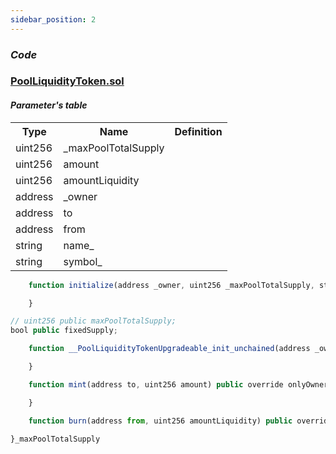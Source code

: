 ```yaml
---
sidebar_position: 2
---
```


### *Code*
### [PoolLiquidityToken.sol](https://github.com/dexe-network/dexe-asset-management/blob/js-tests-new-contract-with-pass/contracts/pool/PoolLiquidityTokenUpgradeable.sol)
#### *Parameter's table*
<table class="iksweb">
	<tbody>
		<tr>
			<th>Type</th>
			<th>Name</th>
			<th>Definition</th>
		</tr>
		<tr>
			<td>uint256</td>
			<td>_maxPoolTotalSupply</td>
			<td></td>
		</tr>
		<tr>
			<td>uint256</td>
			<td>amount</td>
			<td></td>
		</tr>
		<tr>
			<td>uint256</td>
			<td>amountLiquidity</td>
			<td></td>
		</tr>
		<tr>
			<td>address</td>
			<td>_owner</td>
			<td></td>
		</tr>
		<tr>
			<td>address</td>
			<td>to</td>
			<td></td>
		</tr>
		<tr>
			<td>address</td>
			<td>from</td>
			<td></td>
		</tr>
		<tr>
			<td>string</td>
			<td>name_</td>
			<td></td>
		</tr>
		<tr>
			<td>string</td>
			<td>symbol_</td>
			<td></td>
		</tr>
	</tbody>
</table>

```jsx title="текст"
    function initialize(address _owner, uint256 _maxPoolTotalSupply, string memory name_, string memory symbol_) public override initializer {

    }
```
```jsx title="текст"
// uint256 public maxPoolTotalSupply;
bool public fixedSupply;
```
```jsx title="текст"
    function __PoolLiquidityTokenUpgradeable_init_unchained(address _owner, uint256 _maxPoolTotalSupply) internal initializer {

    }
```

```jsx title="текст"
    function mint(address to, uint256 amount) public override onlyOwner{

    }
```

```jsx title="текст"
    function burn(address from, uint256 amountLiquidity) public override onlyOwner{

}_maxPoolTotalSupply 
```
